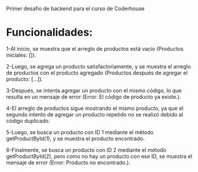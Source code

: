 Primer desafio de backend para el curso de Coderhouse

# Funcionalidades:

1-Al inicio, se muestra que el arreglo de productos está vacío (Productos iniciales: []).

2-Luego, se agrega un producto satisfactoriamente, y se muestra el arreglo de productos con el producto agregado (Productos después de agregar el producto: [...]).

3-Después, se intenta agregar un producto con el mismo código, lo que resulta en un mensaje de error (Error: El código de producto ya existe.).

4-El arreglo de productos sigue mostrando el mismo producto, ya que el segundo intento de agregar un producto repetido no se realizó debido al código duplicado.

5-Luego, se busca un producto con ID 1 mediante el método getProductById(1), y se muestra el producto encontrado.

6-Finalmente, se busca un producto con ID 2 mediante el método getProductById(2), pero como no hay un producto con ese ID, se muestra el mensaje de error (Error: Producto no encontrado.).